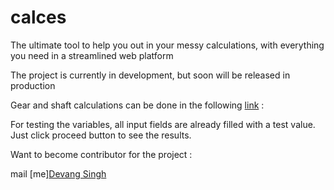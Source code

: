 # calces
The ultimate tool to help you out in your messy calculations, with everything you need in a streamlined web platform

The project is currently in development, but soon will be released in production

Gear and shaft calculations can be done in the following [link](https://calces.org.in) : 

For testing the variables, all input fields are already filled with a test value. Just click proceed button to see the results.

Want to become contributor for the project : 

mail [me][Devang Singh](mailto:devang.iitk@gmail.com?subject=[GitHub]%20Join%20project%20Calces)
